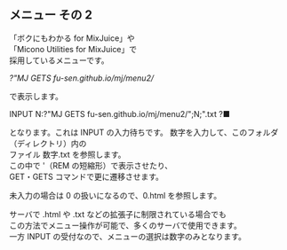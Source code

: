 ## メニュー その 2

「ボクにもわかる for MixJuice」や<br>
「Micono Utilities for MixJuice」で<br>
採用しているメニューです。

*?"MJ GETS fu-sen.github.io/mj/menu2/*

で表示します。

INPUT N:?"MJ GETS fu-sen.github.io/mj/menu2/";N;".txt
?■

となります。これは INPUT の入力待ちです。
数字を入力して、このフォルダ（ディレクトリ）内の<br>
ファイル 数字.txt を参照します。<br>
この中で '（REM の短縮形）で表示させたり、<br>
GET・GETS コマンドで更に遷移させます。

未入力の場合は 0 の扱いになるので、0.html を参照します。

サーバで .html や .txt などの拡張子に制限されている場合でも<br>
この方法でメニュー操作が可能で、多くのサーバで使用できます。<br>
一方 INPUT の受付なので、メニューの選択は数字のみとなります。
